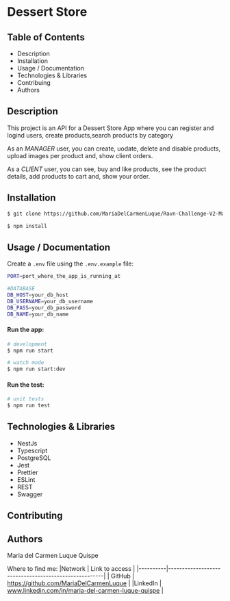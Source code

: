 # Dessert Store
## Table of Contents
- Description 
- Installation 
- Usage / Documentation 
- Technologies & Libraries 
- Contribuing 
- Authors 

## Description
This project is an API for a Dessert Store App where you can register and logind users, create products,search products by category

As an *MANAGER* user, you can create, uodate, delete and disable products, upload images per product and, show client orders.

As a *CLIENT* user, you can see, buy and like products, see the product details, add products to cart and, show your order.

## Installation
```bash
$ git clone https://github.com/MariaDelCarmenLuque/Ravn-Challenge-V2-Maria-Luque-Quispe.git
```
```bash
$ npm install
```
## Usage / Documentation
Create a `.env` file using the `.env.example` file:

```bash
PORT=port_where_the_app_is_running_at

#DATABASE
DB_HOST=your_db_host
DB_USERNAME=your_db_username
DB_PASS=your_db_password
DB_NAME=your_db_name

```

#### Run the app:
```bash
# development
$ npm run start

# watch mode
$ npm run start:dev

```

#### Run the test:
```bash
# unit tests
$ npm run test

```
## Technologies & Libraries
- NestJs
- Typescript
- PostgreSQL
- Jest
- Prettier
- ESLint
- REST 
- Swagger
## Contributing
## Authors
Maria del Carmen Luque Quispe

Where to find me:
|Network   |                     Link to access                   |
|----------|------------------------------------------------------|
| GitHub   |   https://github.com/MariaDelCarmenLuque             |
|LinkedIn  |   www.linkedin.com/in/maria-del-carmen-luque-quispe  |
